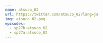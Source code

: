```yaml
---
name: atsuco_02
url: https://twitter.com/atsuco_02?lang=ja
img: atsuco_02.png
episodes:
  - sp27b-atsuco_02
  - sp27a-atsuco_02
---
```

